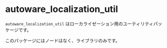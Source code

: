 # autoware_localization_util

`autoware_localization_util` はローカライゼーション用のユーティリティパッケージです。

このパッケージにはノードはなく、ライブラリのみです。

